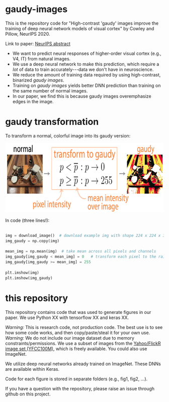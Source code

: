 # gaudy-images
This is the repository code for "High-contrast 'gaudy' images improve the training of deep neural network models of visual cortex" by Cowley and Pillow, NeurIPS 2020.

Link to paper: <a href="https://proceedings.neurips.cc//paper/2020/hash/f610a13de080fb8df6cf972fc01ad93f-Abstract.html" target="_blank">NeurIPS abstract</a>

* We want to predict neural responses of higher-order visual cortex (e.g., V4, IT) from natural images. 
* We use a deep neural network to make this prediction, which require a *lot* of data to train accurately---data we don't have in neuroscience. 
* We reduce the amount of training data required by using high-contrast, binarized *gaudy images*.
* Training on *gaudy images* yields better DNN prediction than training on the same number of normal images.
* In our paper, we find this is because gaudy images overemphasize edges in the image.


# gaudy transformation
To transform a normal, colorful image into its gaudy version:

<img src="/extra/gaudy_transformation.png" width="741" height="221">

In code (three lines!):

```python

img = download_image()  # download example img with shape 224 x 224 x 3
img_gaudy = np.copy(img)

mean_img = np.mean(img)  # take mean across all pixels and channels
img_gaudy[img_gaudy < mean_img] = 0   # transform each pixel to the rails
img_gaudy[img_gaudy >= mean_img] = 255

plt.imshow(img)
plt.imshow(img_gaudy)
```

# this repository
This repository contains code that was used to generate figures in our paper.
We use Python XX with tensorflow XX and keras XX.

*Warning:* This is research code, not production code. The best use is to see how 
some code works, and then copy/paste/steal it for your own use. 
*Warning:* We do not include our image dataset due to memory constraints/permissions. We use a subset of 
images from the <a href="https://yahooresearch.tumblr.com/post/89783581601/one-hundred-million-creative-commons-flickr-images-for" target="_blank">Yahoo/FlickR image set (YFCC100M)</a>, which is freely available. You could also use ImageNet.

We utilize deep neural networks already trained on ImageNet. These DNNs are available within Keras.

Code for each figure is stored in separate folders (e.g., fig1, fig2, ...).

If you have a question with the repository, please raise an issue through github on this project.







